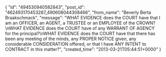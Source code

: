  {
   "id": "494530940582843",
   "post_id": "462493170453287_490608044308466",
   "from_name": "Beverly Berta Braakschmack",
   "message": "WHAT EVIDENCE does the COURT have that I am an OFFICER, an AGENT, a TRUSTEE or an EMPLOYEE of the CROWN?\nWHAT EVIDENCE does the COURT have of any WARRANT OF AGENCY for the principal?\nWHAT EVIDENCE does the COURT have that there has been any meeting of the minds, any PROPER NOTICE given, any considerable CONSIDERATION offered, or that I have ANY INTENT to CONTRACT in this matter?",
   "created_time": "2013-03-21T05:44:51+0000"
 }
